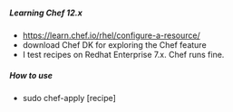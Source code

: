 ##### Learning Chef 12.x
* https://learn.chef.io/rhel/configure-a-resource/
* download Chef DK for exploring the Chef feature
* I test recipes on Redhat Enterprise 7.x. Chef runs fine.

##### How to use
* sudo chef-apply [recipe]
